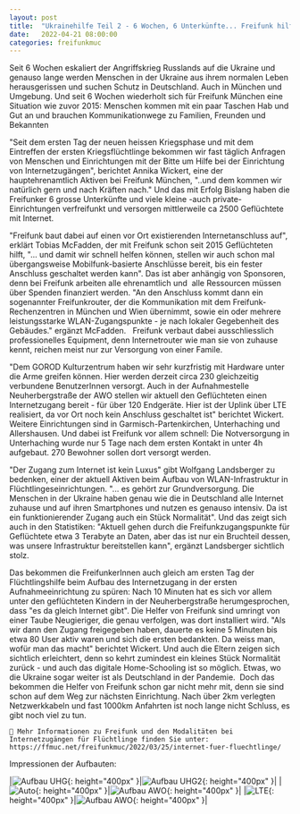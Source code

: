 ```yaml
---
layout: post
title:  "Ukrainehilfe Teil 2 - 6 Wochen, 6 Unterkünfte... Freifunk hilft immer mehr Geflüchteten aus der Ukraine"
date:   2022-04-21 08:00:00
categories: freifunkmuc
---
```


Seit 6 Wochen eskaliert der Angriffskrieg Russlands auf die Ukraine und genauso lange werden Menschen in der Ukraine aus ihrem normalen Leben herausgerissen und suchen Schutz in Deutschland. Auch in München und Umgebung. Und seit 6 Wochen wiederholt sich für Freifunk München eine Situation wie zuvor 2015: Menschen kommen mit ein paar Taschen Hab und Gut an und brauchen Kommunikationwege zu Familien, Freunden und Bekannten

"Seit dem ersten Tag der neuen heissen Kriegsphase und mit dem Eintreffen der ersten Kriegsflüchtlinge bekommen wir fast täglich Anfragen von Menschen und Einrichtungen mit der Bitte um Hilfe bei der Einrichtung von Internetzugängen", berichtet Annika Wickert, eine der hauptehrenamtlich Aktiven bei Freifunk München, "..und dem kommen wir natürlich gern und nach Kräften nach." Und das mit Erfolg
Bislang haben die Freifunker 6 grosse Unterkünfte und viele kleine -auch private- Einrichtungen verfreifunkt und versorgen mittlerweile ca 2500 Geflüchtete mit Internet.

"Freifunk baut dabei auf einen vor Ort existierenden Internetanschluss auf", erklärt Tobias McFadden, der mit Freifunk schon seit 2015 Geflüchteten hilft, "... und damit wir schnell helfen können, stellen wir auch schon mal übergangsweise Mobilfunk-basierte Anschlüsse bereit, bis ein fester Anschluss geschaltet werden kann". Das ist aber anhängig von Sponsoren, denn bei Freifunk arbeiten alle ehrenamtlich und  alle Ressourcen müssen über Spenden finanziert werden. "An den Anschluss kommt dann ein sogenannter Freifunkrouter, der die Kommunikation mit dem Freifunk-Rechenzentren in München und Wien übernimmt, sowie ein oder mehrere leistungsstarke WLAN-Zugangspunkte - je nach lokaler Gegebenheit des Gebäudes." ergänzt McFadden.  
Freifunk verbaut dabei ausschliesslich professionelles Equipment, denn Internetrouter wie man sie von zuhause kennt, reichen meist nur zur Versorgung von einer Famile. 

"Dem GOROD Kulturzentrum haben wir sehr kurzfristig mit Hardware unter die Arme greifen können. Hier werden derzeit circa 230 gleichzeitig verbundene BenutzerInnen versorgt. Auch in der Aufnahmestelle Neuherbergstraße der AWO stellen wir aktuell den Geflüchteten einen Internetzugang bereit - für über 120 Endgeräte. Hier ist der Uplink über LTE realisiert, da vor Ort noch kein Anschluss geschaltet ist" berichtet Wickert. Weitere Einrichtungen sind in Garmisch-Partenkirchen, Unterhaching und Allershausen. Und dabei ist Freifunk vor allem schnell: Die Notversorgung in Unterhaching wurde nur 5 Tage nach dem ersten Kontakt in unter 4h aufgebaut. 270 Bewohner sollen dort versorgt werden.

"Der Zugang zum Internet ist kein Luxus" gibt Wolfgang Landsberger zu bedenken, einer der aktuell Aktiven beim Aufbau von WLAN-Infrastruktur in Flüchtlingeseinrichtungen. "... es gehört zur Grundversorgung. Die Menschen in der Ukraine haben genau wie die in Deutschland alle Internet zuhause und auf ihren Smartphones und nutzen es genauso intensiv. Da ist ein funktionierender Zugang auch ein Stück Normalität". Und das zeigt sich auch in den Statistiken: "Aktuell gehen durch die Freifunkzugangspunkte für Geflüchtete etwa 3 Terabyte an Daten, aber das ist nur ein Bruchteil dessen, was unsere Infrastruktur bereitstellen kann", ergänzt Landsberger sichtlich stolz.

Das bekommen die FreifunkerInnen auch gleich am ersten Tag der Flüchtlingshilfe beim Aufbau des Internetzugang in der ersten Aufnahmeeinrichtung zu spüren:
Nach 10 Minuten hat es sich vor allem unter den geflüchteten Kindern in der Neuherbergstraße herumgesprochen, dass "es da gleich Internet gibt". Die Helfer von Freifunk sind umringt von einer Taube Neugieriger, die genau verfolgen, was dort installiert wird. "Als wir dann den Zugang freigegeben haben, dauerte es keine 5 Minuten bis etwa 80 User aktiv waren und sich die ersten bedankten. Da weiss man, wofür man das macht" berichtet Wickert. Und auch die Eltern zeigen sich sichtlich erleichtert, denn so kehrt zumindest ein kleines Stück Normalität zurück - und auch das digitale Home-Schooling ist so möglich. Etwas, wo die Ukraine sogar weiter ist als Deutschland in der Pandemie. 
Doch das bekommen die Helfer von Freifunk schon gar nicht mehr mit, denn sie sind schon auf dem Weg zur nächsten Einrichtung. Nach über 2km verlegten Netzwerkkabeln und fast 1000km Anfahrten ist noch lange nicht Schluss, es gibt noch viel zu tun.

```
📝 Mehr Informationen zu Freifunk und den Modalitäten bei Internetzugängen für Flüchtlinge finden Sie unter:
https://ffmuc.net/freifunkmuc/2022/03/25/internet-fuer-fluechtlinge/
```

Impressionen der Aufbauten:

|![Aufbau UHG](/assets/posts/2022-04-21-UHG.jpeg){: height="400px" }|![Aufbau UHG2](/assets/posts/2022-04-21-UHG2.jpeg){: height="400px" }|
|![Auto](/assets/posts/2022-04-21-auto.jpeg){: height="400px" }|![Aufbau AWO](/assets/posts/2022-04-21-AWO.jpg){: height="400px" }|
|![LTE](/assets/posts/2022-04-21-lte-notversorgung.jpeg){: height="400px" }|![Aufbau AWO](/assets/posts/2022-04-21-rz-upgrade.jpeg){: height="400px" }|

